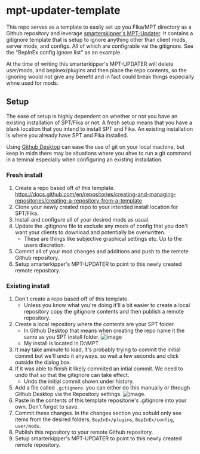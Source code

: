 # mpt-updater-template
This repo serves as a template to easily set up you FIka/MPT directory as a Github repository and leverage [smarterskipper's MPT-Updater](https://github.com/smarterskipper/MPT-UPDATER/blob/main/MPT%20Updater/Program.cs). It contains a gitignore template that is setup to ignore anything other than client mods, server mods, and configs. All of which are configrable vai the gitignore. See the "BepInEx config ignore list" as an example.

At the time of writing this smarterkipper's MPT-UPDATER will delete user/mods, and bepinex/plugins and then place the repo contents, so the ignoring would not give any benefit and in fact could break things especially whne used for mods.

## Setup
The ease of setup is highly dependent on whether or not you have an existing installation of SPT/Fika or not. A fresh setup means that you have a blank location that you intend to install SPT and Fika. An existing installation is where you already have SPT and Fika installed.

Using [Github Desktop](https://desktop.github.com/) can ease the use of git on your local machine, but keep in midn there may be situations where you ahve to run a git command in a teminal especially when configuring an existing installation.

### Fresh install
1. Create a repo based off of this template. https://docs.github.com/en/repositories/creating-and-managing-repositories/creating-a-repository-from-a-template
2. Clone your newly created repo to your intended install location for SPT/Fika.
3. Install and configure all of your desired mods as usual.
4. Update the .gitignore file to exclude any mods of config that you don't want your clients to download and potentially be overwritten.
   - These are things like subjective graphical settings etc. Up to the users discretion.
5. Commit all of your mod changes and additions and push to the remote Github repository.
6. Setup smarterkipper's MPT-UPDATER to point to this newly created remote repository.

### Existing install
1. Don't create a repo based off of this template.
     - Unless you know what you're doing it'll a bit easier to create a local repository copy the gitignore contents and then publish a remote repository.
2. Create a local repository where the contents are your SPT folder.
     - In Github Desktop that means when creating the repo name it the same as you SPT install folder. ![image](https://github.com/lukas-gust/mpt-updater-template/assets/31327300/a07fc1ee-00b4-410d-a4dc-ff6f7390240a)
     - My install is located in D:\MPT
3. It may take aminute to load, it's probably trying to commit the initial commit but we'll undo it anyways. so wait a few seconds and click outside the dialog box.
4. If it was able to finish it likely commited an intial commit. We need to undo that so that the gitignore can take effect.
     - Undo the initial commit shown under history.
5. Add a file called `.gitignore`. you can either do this manually or through Github Desktop via the Repository settings. ![image](https://github.com/lukas-gust/mpt-updater-template/assets/31327300/3f96ca8e-9cb0-4cc7-a6a5-5d8dd2d3d7c7).
6. Paste in the contents of this template repositorie's .gitignore into your own. Don't forget to save.
7. Commit these changes. In the changes section you sohuld only see items from the desired folders, `BepInEx/plugins`, `BepInEx/config`, `user/mods`.
8. Publish this repository to your remote Github repository.
9. Setup smarterkipper's MPT-UPDATER to point to this newly created remote repository.
